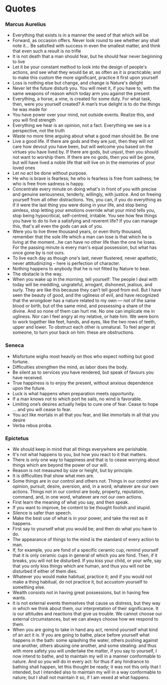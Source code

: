 # Quotes

### Marcus Aurelius
- Everything that exists is in a manner the seed of that which will be
- Forward, as occasion offers. Never look round to see whether any shall note it... Be satisfied with success in even the smallest matter, and think that even such a result is no trifle
- It is not death that a man should fear, but he should fear never beginning to live
- Let it be your constant method to look into the design of people's actions, and see what they would be at, as often as it is practicable; and to make this custom the more significant, practice it first upon yourself
- Loss is nothing else but change, and change is Nature's delight
- Never let the future disturb you. You will meet it, if you have to, with the same weapons of reason which today arm you against the present
- Everything, a horse, a vine, is created for some duty. For what task, then, were you yourself created? A man’s true delight is to do the things he was made for
- You have power over your mind, not outside events. Realize this, and you will find strength
- Everything we hear is an opinion, not a fact. Everything we see is a perspective, not the truth
- Waste no more time arguing about what a good man should be. Be one
- Live a good life. If there are gods and they are just, then they will not care how devout you have been, but will welcome you based on the virtues you have lived by. If there are gods, but unjust, then you should not want to worship them. If there are no gods, then you will be gone, but will have lived a noble life that will live on in the memories of your loved ones
- Let no act be done without purpose.
- He who is brave is fearless; he who is fearless is free from sadness; he who is free from sadness is happy.
- Concentrate every minute on doing what's in front of you with precise and genuine seriousness, tenderly, willingly, with justice. And on freeing yourself from all other distractions. Yes, you can, if you do everything as if it were the last thing you were doing in your life, and stop being aimless, stop letting your emotions override what your mind tells you, stop being hypocritical, self-centred, irritable. You see how few things you have to do to live a satisfying and reverent life? If you can manage this, that's all even the gods can ask of you.
- Were you to live three thousand years, or even thirty thousand, remember that the sole life which a man can lose is that which he is living at the moment...he can have no other life than the one he loses. For the passing minute is every man's equal possession, but what has once gone by is not ours.
- To live each day as though one's last, never flustered, never apathetic, never attitudinizing – here is perfection of character.
- Nothing happens to anybody that he is not fitted by Nature to bear.
- The obstacle is the way.
- When you wake up in the morning, tell yourself: The people I deal with today will be meddling, ungrateful, arrogant, dishonest, jealous, and surly. They are like this because they can’t tell good from evil. But I have seen the beauty of good, and the ugliness of evil, and have recognized that the wrongdoer has a nature related to my own — not of the same blood or birth, but of the same mind, and possessing a share of the divine. And so none of them can hurt me. No one can implicate me in ugliness. Nor can I feel angry at my relative, or hate him. We were born to work together like feet, hands, and eyes, like the two rows of teeth, upper and lower. To obstruct each other is unnatural. To feel anger at someone, to turn your back on him: these are obstructions.

### Seneca
- Misfortune wighs most heavily on thos who expect nothing but good fortune.
- Difficulties strengthen the mind, as labor does the body.
- Be silent as to services you have rendered, but speak of favours you have received.
- True happiness is to enjoy the present, without anxious dependence upon the future.
- Luck is what happens when preparation meets opportunity.
- If a man knows not to which port he sails, no wind is favorable.
- Limiting one’s desires actually helps to cure one of fear. Cease to hope … and you will cease to fear.
- You act like mortals in all that you fear, and like immortals in all that you desire
- Verba rebus proba.

### Epictetus
- We should keep in mind that all things everywhere are perishable.
- It's not what happens to you, but how you react to it that matters.
- There is only one way to happiness and that is to cease worrying about things which are beyond the power of our will.
- Reason is not measured by size or height, but by principle.
- It is difficulties that show what men are.
- Some things are in our control and others not. Things in our control are opinion, pursuit, desire, aversion, and, in a word, whatever are our own actions. Things not in our control are body, property, reputation, command, and, in one word, whatever are not our own actions.
- First learn the meaning of what you say, and then speak.
- If you want to improve, be content to be thought foolish and stupid.
- Silence is safer than speech.
- Make the best use of what is in your power, and take the rest as it happens.
- First say to yourself what you would be; and then do what you have to do.
- The appearance of things to the mind is the standard of every action to man.
- If, for example, you are fond of a specific ceramic cup, remind yourself that it is only ceramic cups in general of which you are fond. Then, if it breaks, you will not be disturbed. If you kiss your child, or your wife, say that you only kiss things which are human, and thus you will not be disturbed if either of them dies.
- Whatever you would make habitual, practice it; and if you would not make a thing habitual, do not practice it, but accustom yourself to something else.
- Wealth consists not in having great possessions, but in having few wants.
- It is not external events themselves that cause us distress, but they way in which we think about them, our interpretation of their significance. It is our attitudes and reactions that give us trouble. We cannot choose our external circumstances, but we can always choose how we respond to them.
- When you are going to take in hand any act, remind yourself what kind of an act it is. If you are going to bathe, place before yourself what happens in the bath: some splashing the water, others pushing against one another, others abusing one another, and some stealing: and thus with more safety you will undertake the matter, if you say to yourself, I now intend to bathe, and to maintain my will in a manner con­formable to nature. And so you will do in every act: for thus if any hindrance to bathing shall happen, let this thought be ready; it was not this only that I intended, but I intended also to maintain my will in a way conformable to nature; but I shall not maintain it so, if I am vexed at what happens.
